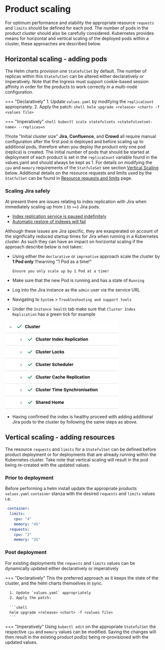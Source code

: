 # Product scaling
For optimum performance and stability the appropriate resource `requests` and `limits` should be defined for each pod. The number of pods in the product cluster should also be carefully considered. Kubernetes provides means for horizontal and vertical scaling of the deployed pods within a cluster, these approaches are described below.

## Horizontal scaling - adding pods
The Helm charts provision one `StatefulSet` by default. The number of replicas within this `StatefulSet` can be altered either declaratively or imperatively. Note that the Ingress must support cookie-based session affinity in order for the products to work correctly in a multi-node configuration.


=== "Declaratively"
      1. Update `values.yaml` by modifying the `replicaCount` appropriately.
      2. Apply the patch:
      ```shell
      helm upgrade <release> <chart> -f <values file>
      ```

=== "Imperatively"
      ```shell
      kubectl scale statefulsets <statefulsetset-name> --replicas=n
      ```

!!!note "Initial cluster size"
      **Jira**, **Confluence**, and **Crowd** all require manual configuration after the first pod is deployed and before scaling up to additional pods, therefore when you deploy the product only one pod (replica) is created. The initial number of pods that should be started at deployment of each product is set in the `replicaCount` variable found in the values.yaml and should always be kept as 1.
      For details on modifying the `cpu` and `memory` requirements of the `StatfuleSet` see section [Vertical Scaling](#vertical-scaling-adding-resources) below. Additional details on the resource requests and limits used by the `StatfulSet` can be found in [Resource requests and limits](REQUESTS_AND_LIMITS.md) page.

### Scaling Jira safely
At present there are issues relating to index replication with Jira when immediately scaling up from `1` to `>=3` Jira pods.

* [Index replication service is paused indefinitely](https://jira.atlassian.com/browse/JRASERVER-72125)
* [Automatic restore of indexes will fail ](https://jira.atlassian.com/browse/JRASERVER-62669)

Although these issues are Jira specific, they are exasperated on account of the significalty reduced startup times for Jira when running in a Kubernetes cluster. As such they can have an impact on horizontal scaling if the approach describe below is not taken:

* Using either the `declarative` or `impreative` approach scale the cluster by **1 Pod only**
!!!warning "1 Pod as a time!"
      
      Ensure you only scale up by 1 Pod at a time!
  
* Make sure that the new Pod is running and has a state of `Running` 
* Log into the Jira instance as the `admin` user via the service URL
* Navigating to `System` > `Troubleshooting and support tools`
* Under the `Instance health` tab make sure that `Cluster Index Replication` has a green tick for example   

![img.png](../../assets/images/good_cluster_index_replication.png)

* Having confirmed the index is healthy proceed with adding additional Jira pods to the cluster by following the same steps as above.

## Vertical scaling - adding resources
The resource `requests` and `limits` for a `StatefulSet` can be defined before product deployment or for deployments that are already running within the Kubernetes cluster. Take note that vertical scaling will result in the pod being re-created with the updated values.

### Prior to deployment
Before performing a helm install update the appropriate products `values.yaml` `container` stanza with the desired `requests` and `limits` values i.e. 
```yaml
 container: 
  limits:
    cpu: "4"
    memory: "4G"
  requests:
    cpu: "2"
    memory: "2G"
```

### Post deployment
For existing deployments the `requests` and `limits` values can be dynamically updated either declaratively or imperatively 

=== "Declaratively"
      This the preferred approach as it keeps the state of the cluster, and the helm charts themselves in sync.
      
      1. Update `values.yaml` appropriately
      2. Apply the patch:
      
      ```shell
      helm upgrade <release> <chart> -f <values file>
      ```

=== "Imperatively"
      Using `kubectl edit` on the appropriate `StatefulSet` the respective `cpu` and `memory` values can be modified. Saving the changes will then result in the existing product pod(s) being re-provisioned with the updated values.
